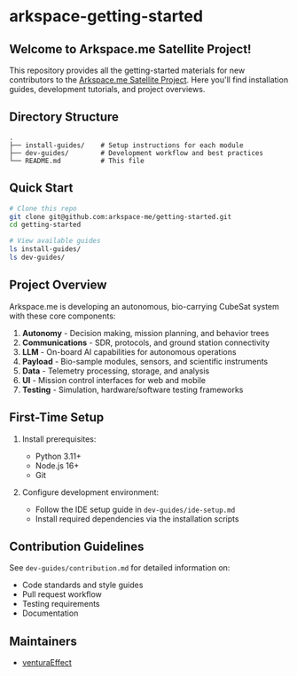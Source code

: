 # arkspace-getting-started

## Welcome to Arkspace.me Satellite Project!

This repository provides all the getting-started materials for new contributors to the [Arkspace.me Satellite Project](https://arkspace.me). Here you'll find installation guides, development tutorials, and project overviews.

## Directory Structure

```
.
├── install-guides/    # Setup instructions for each module
├── dev-guides/        # Development workflow and best practices
└── README.md          # This file
```

## Quick Start

```bash
# Clone this repo
git clone git@github.com:arkspace-me/getting-started.git
cd getting-started

# View available guides
ls install-guides/
ls dev-guides/
```

## Project Overview

Arkspace.me is developing an autonomous, bio-carrying CubeSat system with these core components:

1. **Autonomy** - Decision making, mission planning, and behavior trees
2. **Communications** - SDR, protocols, and ground station connectivity
3. **LLM** - On-board AI capabilities for autonomous operations
4. **Payload** - Bio-sample modules, sensors, and scientific instruments
5. **Data** - Telemetry processing, storage, and analysis
6. **UI** - Mission control interfaces for web and mobile
7. **Testing** - Simulation, hardware/software testing frameworks

## First-Time Setup

1. Install prerequisites:
   - Python 3.11+
   - Node.js 16+
   - Git

2. Configure development environment:
   - Follow the IDE setup guide in `dev-guides/ide-setup.md`
   - Install required dependencies via the installation scripts

## Contribution Guidelines

See `dev-guides/contribution.md` for detailed information on:
- Code standards and style guides
- Pull request workflow
- Testing requirements
- Documentation

## Maintainers

- [venturaEffect](https://github.com/venturaEffect)
